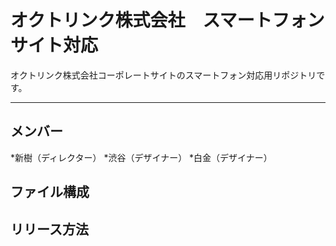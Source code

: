 # オクトリンク株式会社　スマートフォンサイト対応
オクトリンク株式会社コーポレートサイトのスマートフォン対応用リポジトリです。

---

## メンバー
*新樹（ディレクター）
*渋谷（デザイナー）
*白金（デザイナー）

## ファイル構成

## リリース方法